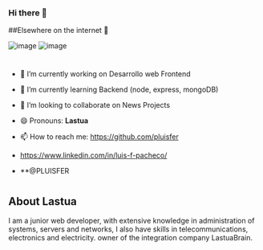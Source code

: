 ### Hi there 👋

<!--
**pluisfer/pluisfer** is a ✨ _special_ ✨ repository because its `README.md` (this file) appears on your GitHub profile.

Here are some ideas to get you started:

- :school: I’m currently working on Desarrollo web Frontend
- 🌱 I’m currently learning ...
- 👯 I’m looking to collaborate on ...
- 🤔 I’m looking for help with ...
- 💬 Ask me about ...
- 📫 How to reach me: ...
- 😄 Pronouns: ...
- ⚡ Fun fact: ...
-->

##Elsewhere on the internet 💬

![image](https://user-images.githubusercontent.com/64653951/110859099-edb29900-8288-11eb-8f0c-7dcbaa647eea.png)
![image](https://user-images.githubusercontent.com/64653951/110859332-44b86e00-8289-11eb-9343-87d50f74149c.png)


#
- 🔭 I’m currently working on Desarrollo web Frontend

- 🌱 I’m currently learning Backend (node, express, mongoDB)

- 👯 I’m looking to collaborate on News Projects

- 😄 Pronouns: **Lastua**

- 📫 How to reach me: https://github.com/pluisfer  
- https://www.linkedin.com/in/luis-f-pacheco/  
- **@PLUISFER
#
#
## About Lastua
I am a junior web developer, with extensive knowledge in administration of systems, servers and networks, I also have skills in telecommunications, electronics and electricity. owner of the integration company LastuaBrain.
#


